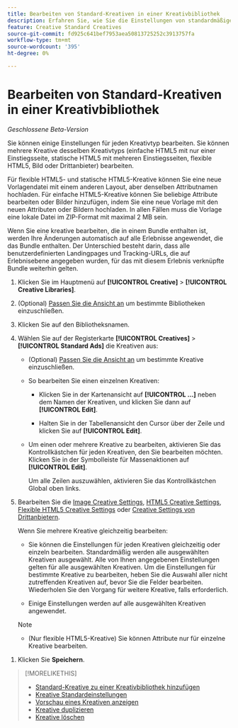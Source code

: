 ```yaml
---
title: Bearbeiten von Standard-Kreativen in einer Kreativbibliothek
description: Erfahren Sie, wie Sie die Einstellungen von standardmäßigen (nicht dynamischen) Kreativen in einer Kreativbibliothek ändern.
feature: Creative Standard Creatives
source-git-commit: fd925c641bef7953aea50813725252c3913757fa
workflow-type: tm+mt
source-wordcount: '395'
ht-degree: 0%

---
```


# Bearbeiten von Standard-Kreativen in einer Kreativbibliothek

*Geschlossene Beta-Version*

Sie können einige Einstellungen für jeden Kreativtyp bearbeiten. Sie können mehrere Kreative <!-- or creative variations --> desselben Kreativtyps (einfache HTML5 mit nur einer Einstiegsseite, statische HTML5 mit mehreren Einstiegsseiten, flexible HTML5, Bild oder Drittanbieter<!-- , or dynamic -->) bearbeiten.

Für flexible HTML5- und statische HTML5-Kreative können Sie eine neue Vorlagendatei mit einem anderen Layout, aber denselben Attributnamen hochladen. Für einfache HTML5-Kreative können Sie beliebige Attribute bearbeiten oder Bilder hinzufügen, indem Sie eine neue Vorlage mit den neuen Attributen oder Bildern hochladen. In allen Fällen muss die Vorlage eine lokale Datei im ZIP-Format mit maximal 2 MB sein.

Wenn Sie eine kreative <!-- or creative variation --> bearbeiten, die in einem Bundle enthalten ist, werden Ihre Änderungen automatisch auf alle Erlebnisse angewendet, die das Bundle enthalten. Der Unterschied besteht darin, dass alle benutzerdefinierten Landingpages und Tracking-URLs, die auf Erlebnisebene angegeben wurden, für das mit diesem Erlebnis verknüpfte Bundle weiterhin gelten.

1. Klicken Sie im Hauptmenü auf **[!UICONTROL Creative]** > **[!UICONTROL Creative Libraries]**.

1. (Optional) [Passen Sie die Ansicht an](/help/creative/introduction/customize-data-views.md) um bestimmte Bibliotheken einzuschließen.

1. Klicken Sie auf den Bibliotheksnamen.

1. Wählen Sie auf der Registerkarte **[!UICONTROL Creatives]** > **[!UICONTROL Standard Ads]** die Kreativen aus:

   * (Optional) [Passen Sie die Ansicht an](/help/creative/introduction/customize-data-views.md) um bestimmte Kreative einzuschließen.

   * So bearbeiten Sie einen einzelnen Kreativen:

      * Klicken Sie in der Kartenansicht auf **[!UICONTROL ...]** neben dem Namen der Kreativen, und klicken Sie dann auf **[!UICONTROL Edit]**.

      * Halten Sie in der Tabellenansicht den Cursor über der Zeile und klicken Sie auf **[!UICONTROL Edit]**.

   * Um einen oder mehrere Kreative zu bearbeiten, aktivieren Sie das Kontrollkästchen für jeden Kreativen, den Sie bearbeiten möchten. Klicken Sie in der Symbolleiste für Massenaktionen auf **[!UICONTROL Edit]**.

     Um alle Zeilen auszuwählen, aktivieren Sie das Kontrollkästchen Global oben links.

1. Bearbeiten Sie die [Image Creative Settings](/help/creative/creative-libraries/creative-settings-standard.md#creative-settings-image), [HTML5 Creative Settings](/help/creative/creative-libraries/creative-settings-standard.md#creative-settings-html5), [Flexible HTML5 Creative Settings](/help/creative/creative-libraries/creative-settings-standard.md#creative-settings-flexible-html5) oder [Creative Settings von Drittanbietern](/help/creative/creative-libraries/creative-settings-standard.md#creative-settings-third-party). <!-- , or [dynamic creative settings](/help/creative/creative-libraries/creative-settings-dynamic.md) -->

   Wenn Sie mehrere Kreative gleichzeitig bearbeiten:

   * Sie können die Einstellungen für jeden Kreativen gleichzeitig oder einzeln bearbeiten. Standardmäßig werden alle ausgewählten Kreativen ausgewählt. Alle von Ihnen angegebenen Einstellungen gelten für alle ausgewählten Kreativen. Um die Einstellungen für bestimmte Kreative zu bearbeiten, heben Sie die Auswahl aller nicht zutreffenden Kreativen auf, bevor Sie die Felder bearbeiten. Wiederholen Sie den Vorgang für weitere Kreative, falls erforderlich.

   * Einige Einstellungen werden auf alle ausgewählten Kreativen angewendet.

   >[!NOTE]
   >
   >* (Nur flexible HTML5-Kreative) Sie können Attribute nur für einzelne Kreative bearbeiten.<!-- Also, when you update the template for a parent creative with child variations, the variations are updated with any changes to the template layout, but the attribute values for the variation aren't changed. -->

<!-- Not there as of 1/16/25. If we do add it, verify the applicable ad types:   
1. (Flexible HTML5 [or third-party should be possible, but not so] creatives; optional) Once you've made your changes, click ![]() to preview the new creative. 
-->

1. Klicken Sie **Speichern**.

<!-- Not there as of 1/16/25. If we do add it, add back in:
1. (Flexible HTML5 or third-party creatives; optional) Regenerate the thumbnail within the table view or cards view if the change isn't visible immediately.
-->

>[!MORELIKETHIS]
>
>* [Standard-Kreative zu einer Kreativbibliothek hinzufügen](creative-add-standard.md)
>* [Kreative Standardeinstellungen](/help/creative/creative-libraries/creative-settings-standard.md)
>* [Vorschau eines Kreativen anzeigen](/help/creative/creative-libraries/creative-preview.md)
>* [Kreative duplizieren](/help/creative/creative-libraries/creative-duplicate.md)
>* [Kreative löschen](/help/creative/creative-libraries/creative-delete.md)
